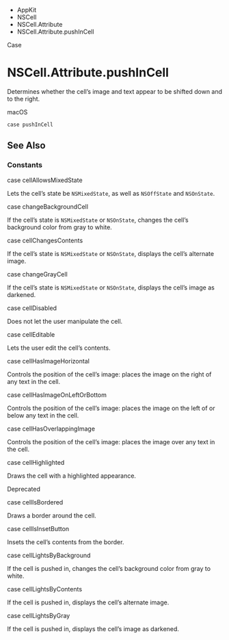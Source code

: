 

- AppKit
- NSCell
- NSCell.Attribute
-  NSCell.Attribute.pushInCell 

Case

# NSCell.Attribute.pushInCell

Determines whether the cell’s image and text appear to be shifted down and to the right.

macOS

``` source
case pushInCell
```

## See Also

### Constants

case cellAllowsMixedState

Lets the cell’s state be `NSMixedState`, as well as `NSOffState` and `NSOnState`.

case changeBackgroundCell

If the cell’s state is `NSMixedState` or `NSOnState`, changes the cell’s background color from gray to white.

case cellChangesContents

If the cell’s state is `NSMixedState` or `NSOnState`, displays the cell’s alternate image.

case changeGrayCell

If the cell’s state is `NSMixedState` or `NSOnState`, displays the cell’s image as darkened.

case cellDisabled

Does not let the user manipulate the cell.

case cellEditable

Lets the user edit the cell’s contents.

case cellHasImageHorizontal

Controls the position of the cell’s image: places the image on the right of any text in the cell.

case cellHasImageOnLeftOrBottom

Controls the position of the cell’s image: places the image on the left of or below any text in the cell.

case cellHasOverlappingImage

Controls the position of the cell’s image: places the image over any text in the cell.

case cellHighlighted

Draws the cell with a highlighted appearance.

Deprecated

case cellIsBordered

Draws a border around the cell.

case cellIsInsetButton

Insets the cell’s contents from the border.

case cellLightsByBackground

If the cell is pushed in, changes the cell’s background color from gray to white.

case cellLightsByContents

If the cell is pushed in, displays the cell’s alternate image.

case cellLightsByGray

If the cell is pushed in, displays the cell’s image as darkened.

